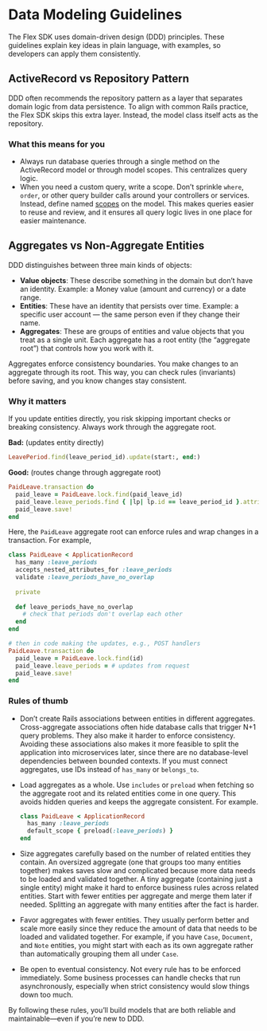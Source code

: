 # Data Modeling Guidelines

The Flex SDK uses domain-driven design (DDD) principles. These guidelines explain key ideas in plain language, with examples, so developers can apply them consistently.

## ActiveRecord vs Repository Pattern

DDD often recommends the repository pattern as a layer that separates domain logic from data persistence. To align with common Rails practice, the Flex SDK skips this extra layer. Instead, the model class itself acts as the repository.

### What this means for you

- Always run database queries through a single method on the ActiveRecord model or through model scopes. This centralizes query logic.
- When you need a custom query, write a scope. Don’t sprinkle `where`, `order`, or other query builder calls around your controllers or services. Instead, define named [scopes](https://guides.rubyonrails.org/active_record_querying.html#scopes) on the model. This makes queries easier to reuse and review, and it ensures all query logic lives in one place for easier maintenance.

## Aggregates vs Non-Aggregate Entities

DDD distinguishes between three main kinds of objects:

- **Value objects**: These describe something in the domain but don’t have an identity. Example: a Money value (amount and currency) or a date range.
- **Entities**: These have an identity that persists over time. Example: a specific user account — the same person even if they change their name.
- **Aggregates**: These are groups of entities and value objects that you treat as a single unit. Each aggregate has a root entity (the “aggregate root”) that controls how you work with it.

Aggregates enforce consistency boundaries. You make changes to an aggregate through its root. This way, you can check rules (invariants) before saving, and you know changes stay consistent.

### Why it matters

If you update entities directly, you risk skipping important checks or breaking consistency. Always work through the aggregate root.

**Bad:** (updates entity directly)

```ruby
LeavePeriod.find(leave_period_id).update(start:, end:)
```

**Good:** (routes change through aggregate root)

```ruby
PaidLeave.transaction do
  paid_leave = PaidLeave.lock.find(paid_leave_id)
  paid_leave.leave_periods.find { |lp| lp.id == leave_period_id }.attributes = { start:, end: }
  paid_leave.save!
end
```

Here, the `PaidLeave` aggregate root can enforce rules and wrap changes in a transaction. For example,

```ruby
class PaidLeave < ApplicationRecord
  has_many :leave_periods
  accepts_nested_attributes_for :leave_periods
  validate :leave_periods_have_no_overlap
  
  private
  
  def leave_periods_have_no_overlap
    # check that periods don't overlap each other
  end
end

# then in code making the updates, e.g., POST handlers
PaidLeave.transaction do
  paid_leave = PaidLeave.lock.find(id)
  paid_leave.leave_periods = # updates from request
  paid_leave.save!
end
```

### Rules of thumb

- Don’t create Rails associations between entities in different aggregates. Cross-aggregate associations often hide database calls that trigger N+1 query problems. They also make it harder to enforce consistency. Avoiding these associations also makes it more feasible to split the application into microservices later, since there are no database-level dependencies between bounded contexts. If you must connect aggregates, use IDs instead of `has_many` or `belongs_to`.
- Load aggregates as a whole. Use `includes` or `preload` when fetching so the aggregate root and its related entities come in one query. This avoids hidden queries and keeps the aggregate consistent. For example.

  ```ruby
  class PaidLeave < ApplicationRecord
    has_many :leave_periods
    default_scope { preload(:leave_periods) }
  end
  ```

- Size aggregates carefully based on the number of related entities they contain. An oversized aggregate (one that groups too many entities together) makes saves slow and complicated because more data needs to be loaded and validated together. A tiny aggregate (containing just a single entity) might make it hard to enforce business rules across related entities. Start with fewer entities per aggregate and merge them later if needed. Splitting an aggregate with many entities after the fact is harder.
- Favor aggregates with fewer entities. They usually perform better and scale more easily since they reduce the amount of data that needs to be loaded and validated together. For example, if you have `Case`, `Document`, and `Note` entities, you might start with each as its own aggregate rather than automatically grouping them all under `Case`.
- Be open to eventual consistency. Not every rule has to be enforced immediately. Some business processes can handle checks that run asynchronously, especially when strict consistency would slow things down too much.

By following these rules, you’ll build models that are both reliable and maintainable—even if you’re new to DDD.
